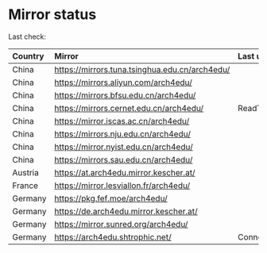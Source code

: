 <script src="./time.js"></script>
# Mirror status
Last check: <script type="text/javascript">localize(1755185323.9786363);</script>

|Country|Mirror|Last update|
|:------|:-----|:----------|
|China|https://mirrors.tuna.tsinghua.edu.cn/arch4edu/|<script type="text/javascript">localize(1755154178);</script>|
|China|https://mirrors.aliyun.com/arch4edu/|<script type="text/javascript">localize(1755154178);</script>|
|China|https://mirrors.bfsu.edu.cn/arch4edu/|<script type="text/javascript">localize(1755110829);</script>|
|China|https://mirrors.cernet.edu.cn/arch4edu/|ReadTimeout|
|China|https://mirror.iscas.ac.cn/arch4edu/|<script type="text/javascript">localize(1755154178);</script>|
|China|https://mirrors.nju.edu.cn/arch4edu/|<script type="text/javascript">localize(1755110829);</script>|
|China|https://mirror.nyist.edu.cn/arch4edu/|<script type="text/javascript">localize(1755110829);</script>|
|China|https://mirrors.sau.edu.cn/arch4edu/|<script type="text/javascript">localize(1755110829);</script>|
|Austria|https://at.arch4edu.mirror.kescher.at/|<script type="text/javascript">localize(1755154178);</script>|
|France|https://mirror.lesviallon.fr/arch4edu/|<script type="text/javascript">localize(1755154178);</script>|
|Germany|https://pkg.fef.moe/arch4edu/|<script type="text/javascript">localize(1755154178);</script>|
|Germany|https://de.arch4edu.mirror.kescher.at/|<script type="text/javascript">localize(1755154178);</script>|
|Germany|https://mirror.sunred.org/arch4edu/|<script type="text/javascript">localize(1755154178);</script>|
|Germany|https://arch4edu.shtrophic.net/|ConnectionError|

<script src="./tablefilter/tablefilter.js"></script>
<script src="./table.js"></script>